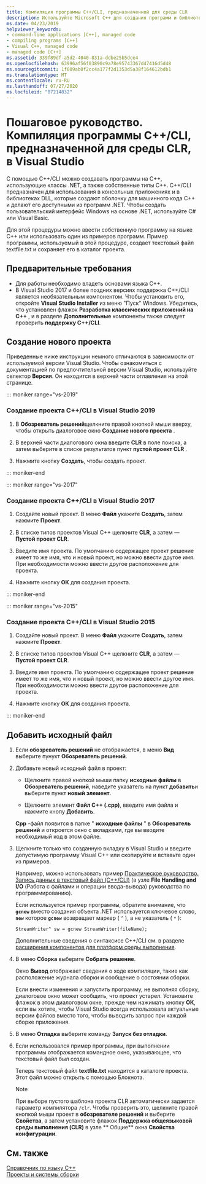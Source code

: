 ```yaml
---
title: Компиляция программы C++/CLI, предназначенной для среды CLR
description: Используйте Microsoft C++ для создания программ и библиотек, которые могут подключаться к машинному коду C++ и программам .NET.
ms.date: 04/23/2019
helpviewer_keywords:
- command-line applications [C++], managed code
- compiling programs [C++]
- Visual C++, managed code
- managed code [C++]
ms.assetid: 339f89df-a5d2-4040-831a-ddbe25b5dce4
ms.openlocfilehash: 63996af56f03890c9a78e95743367d47416d5d48
ms.sourcegitcommit: 1f009ab0f2cc4a177f2d1353d5a38f164612bdb1
ms.translationtype: MT
ms.contentlocale: ru-RU
ms.lasthandoff: 07/27/2020
ms.locfileid: "87214832"
---
```

# <a name="walkthrough-compile-a-ccli-program-that-targets-the-clr-in-visual-studio"></a>Пошаговое руководство. Компиляция программы C++/CLI, предназначенной для среды CLR, в Visual Studio

С помощью C++/CLI можно создавать программы на C++, использующие классы .NET, а также собственные типы C++. C++/CLI предназначен для использования в консольных приложениях и в библиотеках DLL, которые создают оболочку для машинного кода C++ и делают его доступными из программ .NET. Чтобы создать пользовательский интерфейс Windows на основе .NET, используйте C# или Visual Basic.

Для этой процедуры можно ввести собственную программу на языке C++ или использовать один из примеров программ. Пример программы, используемый в этой процедуре, создает текстовый файл textfile.txt и сохраняет его в каталог проекта.

## <a name="prerequisites"></a>Предварительные требования

- Для работы необходимо владеть основами языка C++.
- В Visual Studio 2017 и более поздних версиях поддержка C++/CLI является необязательным компонентом. Чтобы установить его, откройте **Visual Studio Installer** из меню "Пуск" Windows. Убедитесь, что установлен флажок **Разработка классических приложений на C++** , и в разделе **Дополнительные** компоненты также следует проверить **поддержку C++/CLI**.

## <a name="create-a-new-project"></a>Создание нового проекта

Приведенные ниже инструкции немного отличаются в зависимости от используемой версии Visual Studio. Чтобы ознакомиться с документацией по предпочтительной версии Visual Studio, используйте селектор **Версия**. Он находится в верхней части оглавления на этой странице.

::: moniker range="vs-2019"

### <a name="to-create-a-ccli-project-in-visual-studio-2019"></a>Создание проекта C++/CLI в Visual Studio 2019

1. В **Обозреватель решений**щелкните правой кнопкой мыши вверху, чтобы открыть диалоговое окно **Создание нового проекта** .

1. В верхней части диалогового окна введите **CLR** в поле поиска, а затем выберите в списке результатов пункт **пустой проект CLR** .

1. Нажмите кнопку **Создать**, чтобы создать проект.

::: moniker-end

::: moniker range="vs-2017"

### <a name="to-create-a-ccli-project-in-visual-studio-2017"></a>Создание проекта C++/CLI в Visual Studio 2017

1. Создайте новый проект. В меню **Файл** укажите **Создать**, затем нажмите **Проект**.

1. В списке типов проектов Visual C++ щелкните **CLR**, а затем — **Пустой проект CLR**.

1. Введите имя проекта. По умолчанию содержащее проект решение имеет то же имя, что и новый проект, но можно ввести другое имя. При необходимости можно ввести другое расположение для проекта.

1. Нажмите кнопку **ОК** для создания проекта.

::: moniker-end

::: moniker range="vs-2015"

### <a name="to-create-a-ccli-project-in-visual-studio-2015"></a>Создание проекта C++/CLI в Visual Studio 2015

1. Создайте новый проект. В меню **Файл** укажите **Создать**, затем нажмите **Проект**.

1. В списке типов проектов Visual C++ щелкните **CLR**, а затем — **Пустой проект CLR**.

1. Введите имя проекта. По умолчанию содержащее проект решение имеет то же имя, что и новый проект, но можно ввести другое имя. При необходимости можно ввести другое расположение для проекта.

1. Нажмите кнопку **ОК** для создания проекта.

::: moniker-end

## <a name="add-a-source-file"></a>Добавить исходный файл

1. Если **обозреватель решений** не отображается, в меню **Вид** выберите пунукт **Обозреватель решений**.

1. Добавьте новый исходный файл в проект:

   - Щелкните правой кнопкой мыши папку **исходные файлы** в **Обозреватель решений**, наведите указатель на пункт **добавить**и выберите пункт **новый элемент**.

   - Щелкните элемент **Файл C++ (.cpp)**, введите имя файла и нажмите кнопу **Добавить**.

   **Cpp** -файл появится в папке " **исходные файлы** " в **Обозреватель решений** и откроется окно с вкладками, где вы вводите необходимый код в этом файле.

1. Щелкните только что созданную вкладку в Visual Studio и введите допустимую программу Visual C++ или скопируйте и вставьте один из примеров.

   Например, можно использовать пример [Практическое руководство. Запись данных в текстовый файл (C++/CLI)](how-to-write-a-text-file-cpp-cli.md) (в узле **File Handling and I/O** (Работа с файлами и операции ввода-вывода) руководства по программированию).

   Если используется пример программы, обратите внимание, что **`gcnew`** вместо создания объекта .NET используется ключевое слово, **`new`** которое **`gcnew`** возвращает маркер ( `^` ), а не указатель ( `*` ):

   `StreamWriter^ sw = gcnew StreamWriter(fileName);`

   Дополнительные сведения о синтаксисе C++/CLI см. в разделе [расширения компонентов для платформ среды выполнения](../extensions/component-extensions-for-runtime-platforms.md).

1. В меню **Сборка** выберите **Собрать решение**.

   Окно **Вывод** отображает сведения о ходе компиляции, такие как расположение журнала сборки и сообщение о состоянии сборки.

   Если внести изменения и запустить программу, не выполняя сборку, диалоговое окно может сообщить, что проект устарел. Установите флажок в этом диалоговом окне, прежде чем нажимать кнопку **ОК**, если вы хотите, чтобы Visual Studio всегда использовала актуальные версии файлов вместо того, чтобы выводить запрос при каждой сборке приложения.

1. В меню **Отладка** выберите команду **Запуск без отладки**.

1. Если использовался пример программы, при выполнении программы отображается командное окно, указывающее, что текстовый файл был создан.

   Теперь текстовый файл **textfile.txt** находится в каталоге проекта. Этот файл можно открыть с помощью Блокнота.

   > [!NOTE]
   > При выборе пустого шаблона проекта CLR автоматически задается параметр компилятора `/clr`. Чтобы проверить это, щелкните правой кнопкой мыши проект в **обозревателе решений** и выберите **Свойства**, а затем установите флажок **Поддержка общеязыковой среды выполнения (CLR)** в узле ** Общие** окна **Свойства конфигурации**.

## <a name="see-also"></a>См. также

[Справочник по языку C++](../cpp/cpp-language-reference.md)<br/>
[Проекты и системы сборки](../build/projects-and-build-systems-cpp.md)<br/>
